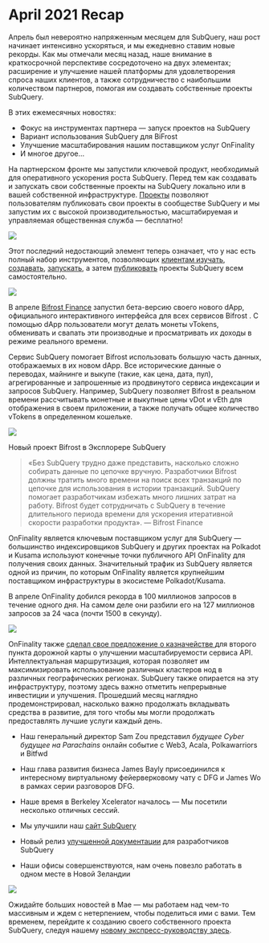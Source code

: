 # April 2021 Recap

Апрель был невероятно напряженным месяцем для SubQuery, наш рост начинает интенсивно ускоряться, и мы ежедневно ставим новые рекорды. Как мы отмечали месяц назад, наше внимание в краткосрочной перспективе сосредоточено на двух элементах; расширение и улучшение нашей платформы для удовлетворения спроса наших клиентов, а также сотрудничество с наибольшим количеством партнеров, помогая им создавать собственные проекты SubQuery.

В этих ежемесячных новостях:

-   Фокус на инструментах партнера — запуск проектов на SubQuery
-   Вариант использования SubQuery для BiFrost
-   Улучшение масштабирования нашим поставщиком услуг OnFinality
-   И многое другое…

На партнерском фронте мы запустили ключевой продукт, необходимый для оперативного ускорения роста SubQuery. Перед тем как создавать и запускать свои собственные проекты на SubQuery локально или в вашей собственной инфраструктуре. [Проекты](https://project.subquery.network/) позволяют пользователям публиковать свои проекты в сообществе SubQuery и мы запустим их с высокой производительностью, масштабируемая и управляемая общественная служба — бесплатно!

![](https://miro.medium.com/max/1400/0*zZkmiEq5g2BbAxfl)

Этот последний недостающий элемент теперь означает, что у нас есть полный набор инструментов, позволяющих [клиентам изучать](https://explorer.subquery.network/), [создавать](https://doc.subquery.network/quickstart.html), [запускать](https://doc.subquery.network/run/indexing_query.html), а затем [публиковать](https://doc.subquery.network/publish/publish.html#benefits) проекты SubQuery всем самостоятельно.

![](https://miro.medium.com/max/1400/0*pDQgyo3phe2ZcMml)

В апреле [Bifrost Finance](https://bifrost.finance/) запустил бета-версию своего нового dApp, официального интерактивного интерфейса для всех сервисов Bifrost . С помощью dApp пользователи могут делать монеты vTokens, обменивать и свапать эти производные и просматривать их доходы в режиме реального времени.

Сервис SubQuery помогает Bifrost использовать большую часть данных, отображаемых в их новом dApp. Все исторические данные о переводах, майнинге и выкупе (такие, как цена, дата, пул), агрегированные и запрошенные из продвинутого сервиса индексации и запросов SubQuery. Например, SubQuery позволяет Bifrost в реальном времени рассчитывать монетные и выкупные цены vDot и vEth для отображения в своем приложении, а также получать общее количество vTokens в определенном кошельке.

![](https://miro.medium.com/max/1400/0*heWoX8Kw1nm1iYd9)

Новый проект Bifrost в Эксплорере SubQuery

> «Без SubQuery трудно даже представить, насколько сложно собирать данные по цепочке вручную. Разработчики Bifrost должны тратить много времени на поиск всех транзакций по цепочке для использования в истории транзакций. SubQuery помогает разработчикам избежать много лишних затрат на работу. Bifrost будет сотрудничать с SubQuery в течение длительного периода времени для ускорения итеративной скорости разработки продукта». — Bifrost Finance

OnFinality является ключевым поставщиком услуг для SubQuery — большинство индексировщиков SubQuery и других проектах на Polkadot и Kusama используют конечные точки публичного API OnFinality для получения своих данных. Значительный трафик из SubQuery является одной из причин, по которым OnFinality является крупнейшим поставщиком инфраструктуры в экосистеме Polkadot/Kusama.

В апреле OnFinality добился рекорда в 100 миллионов запросов в течение одного дня. На самом деле они разбили его на 127 миллионов запросов за 24 часа (почти 1500 в секунду).

![](https://miro.medium.com/max/1400/0*FLq4vXluI9CTiBQ8)

OnFinality также [сделал свое предложение о казначействе ](https://kusama.polkassembly.io/treasury/72) для второго пункта дорожной карты о улучшении масштабируемости сервиса API. Интеллектуальная маршрутизация, которая позволяет им максимизировать использование различных кластеров нод в различных географических регионах. SubQuery также опирается на эту инфраструктуру, поэтому здесь важно отметить непрерывные инвестиции и улучшения. Прошедший месяц наглядно продемонстрировал, насколько важно продолжать вкладывать средства в развитие, для того чтобы мы могли продолжать предоставлять лучшие услуги каждый день.

-   Наш генеральный директор Sam Zou представил _будущее Cyber будущее на Parachains_ онлайн событие с Web3, Acala, Polkawarriors и Bitfwd

-   Наш глава развития бизнеса James Bayly присоединился к интересному виртуальному фейерверковому чату с DFG и James Wo в рамках серии разговоров DFG.

-   Наше время в Berkeley Xcelerator началось — Мы посетили несколько отличных сессий.
-   Мы улучшили наш [сайт SubQuery](https://subquery.network/)
-   Новый релиз [улучшенной документации](https://doc.subquery.network/) для разработчиков SubQuery
-   Наши офисы совершенствуются, нам очень повезло работать в одном месте в Новой Зеландии

![](https://miro.medium.com/max/1400/0*cOsJ2TLa4yqpY0Ig)

Ожидайте больших новостей в Мае — мы работаем над чем-то массивным и ждем с нетерпением, чтобы поделиться ими с вами. Тем временем, перейдите к созданию своего собственного проекта SubQuery, следуя нашему [новому экспресс-руководству здесь](https://doc.subquery.network/quickstart.html).